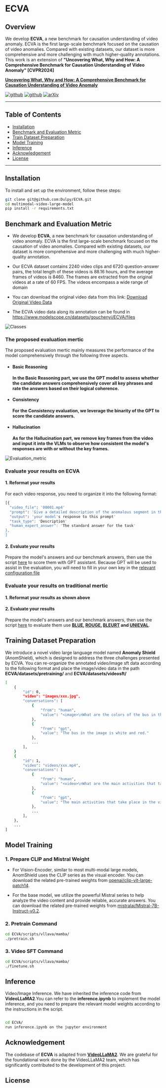 # ECVA

## Overview

We develop **ECVA**, a new benchmark for causation understanding of video anomaly. ECVA is the first large-scale benchmark focused on the causation of video anomalies. Compared with existing datasets, our dataset is more comprehensive and more challenging with much higher-quality annotations. This work is an extension of **"Uncovering What, Why and How: A Comprehensive Benchmark for Causation Understanding of Video Anomaly" [CVPR2024]**

 [**Uncovering What, Why and How: A Comprehensive Benchmark for Causation Understanding of Video Anomaly**](https://github.com/fesvhtr/CUVA) 

[![github](https://img.shields.io/badge/-Github-black?logo=github)](https://github.com/fesvhtr/CUVA)  [![github](https://img.shields.io/github/stars/fesvhtr/CUVA.svg?style=social)](https://github.com/fesvhtr/CUVA) [![arXiv](https://img.shields.io/badge/Arxiv-2405.00181-b31b1b.svg?logo=arXiv)](https://arxiv.org/abs/2405.00181) 

---

## Table of Contents
- [Installation](#installation)
- [Benchmark and Evaluation Metric](#Benchmark)
- [Train Dataset Preparation](#dataset-preparation)
- [Model Training](#model-training)
- [Inference](#inference)
- [Acknowledgement](#Acknowledgement)
- [License](#license)

---

## Installation

To install and set up the environment, follow these steps:

```bash
git clone git@github.com:Dulpy/ECVA.git
cd multimodal-video-large-model
pip install -r requirements.txt
```

## Benchmark and Evaluation Metric
- We develop **ECVA**, a new benchmark for causation understanding of video anomaly. ECVA is the first large-scale benchmark focused on the causation of video anomalies. Compared with existing datasets, our dataset is more comprehensive and more challenging with much higher-quality annotation.

- Our ECVA dataset contains 2240 video clips and 6720 question-answer pairs, the total length of these videos is 88.16 hours, and the average frames of videos is 8460. The frames are extracted from the original videos at a rate of 60 FPS. The videos encompass a wide range of domain

- You can download the original video data from this link: [Download Original Video Data](your_link_address)

- The ECVA video data along its annotation can be found in https://www.modelscope.cn/datasets/gouchenyi/ECVA/files

![Classes](assert/classes-new_00.png)




### The proposed evaluation mertic
The proposed evaluation mertic mainly measures the performance of the model comprehensively through the following three aspects.

- #### Basic Reasoning

  **In the Basic Reasoning part, we use the GPT model to assess whether the candidate answers comprehensively cover all key phrases and rate the answers based on their logical coherence.** 

- #### Consistency

  **For the Consistency evaluation, we leverage the binarity of the GPT to score the candidate answers.**

- #### Hallucination

  **As for the Hallucination part, we remove key frames from the video and input it into the VLMs to observe how consistent the model's responses are with or without the key frames.**


![Evaluation_metric](assert/Evaluation_metric_00.png)

### Evaluate your results on ECVA

#### 1. Reformat your results

For each video response, you need to organize it into the following format:
```bash
[{
  "video_file": '00001.mp4'
  "prompt": 'Give a detailed description of the anomalous segment in the video. Please remember to describe the details of the incident'
  "output": 'your model's response to this prompt'
  "task_type": 'Description'
  "human_expert_answer": 'The standard answer for the task'
},
]
```

#### 2. Evaluate your results

Prepare the model's answers and our benchmark answers, then use the script [here](AnomEval/evaluating_system_v2) to score them with GPT assistant. Because GPT will be used to assist in the evaluation, you will need to fill in your own key in the [relevant configuration file](AnomEval/evaluating_system_v2/config.py)

### Evaluate your results on traditional mertic

#### 1. Reformat your results as shown above

#### 2. Evaluate your results

Prepare the model's answers and our benchmark answers, then use the script [here](eval_traditional) to evaluate them use **[BLUE](https://github.com/neural-dialogue-metrics/BLEU), [ROUGE](https://github.com/pltrdy/rouge), [BLEURT](https://github.com/google-research/bleurt) and [UNIEVAL](https://github.com/maszhongming/UniEval)**.

## Training Dataset Preparation

We introduce a novel video large language model named **Anomaly Shield**  (AnomShield), which is designed to address the three challenges presented by ECVA. You can re-organize the annotated video/image sft data according to the following format and place the image/video data in the path **ECVA/datasets/pretraining/** and **ECVA/datasets/videosft/**

```bash
[
    {
        "id": 0,
        "video": "images/xxx.jpg",
        "conversations": [
            {
                "from": "human",
                "value": "<image>\nWhat are the colors of the bus in the image?"
            },
            {
                "from": "gpt",
                "value": "The bus in the image is white and red."
            },
            ...
        ],
    }
    {
        "id": 1,
        "video": "videos/xxx.mp4",
        "conversations": [
            {
                "from": "human",
                "value": "<video>\nWhat are the main activities that take place in the video?"
            },
            {
                "from": "gpt",
                "value": "The main activities that take place in the video are the preparation of camera equipment by a man, a group of men riding a helicopter, and a man sailing a boat through the water."
            },
            ...
        ],
    },
    ...
]
```

## Model Training

### 1. Prepare CLIP and Mistral Weight

 - For Vision-Encoder, similar to most multi-modal large models, AnomShield uses the CLIP series as the visual encoder. You can download the related pre-trained weights from [openai/clip-vit-large-patch14](https://huggingface.co/openai/clip-vit-large-patch14).
   
 - For the base model, we utilize the powerful Mistral series to help analyze the video content and provide reliable, accurate answers. You can download the related pre-trained weights from [mistralai/Mistral-7B-Instruct-v0.2](https://huggingface.co/mistralai/Mistral-7B-Instruct-v0.2).


### 2. Pretrain Command
```bash
cd ECVA/scripts/vllava/mamba/
./pretrain.sh
```
### 3. Video SFT Command
```bash
cd ECVA/scripts/vllava/mamba/
./finetune.sh
```

## Inference

Video/Image Inference. We have inherited the inference code from **VideoLLaMA2**.You can refer to the **inference.ipynb** to implement the model inference, and you need to prepare the relevant model weights according to the instructions in the script.

```bash

cd ECVA/
run inference.ipynb on the jupyter environment

```

## Acknowledgement
The codebase of **ECVA** is adapted from [**VideoLLaMA2**](https://github.com/DAMO-NLP-SG/VideoLLaMA2). We are grateful for the foundational work done by the VideoLLaMA2 team, which has significantly contributed to the development of this project.

## License
